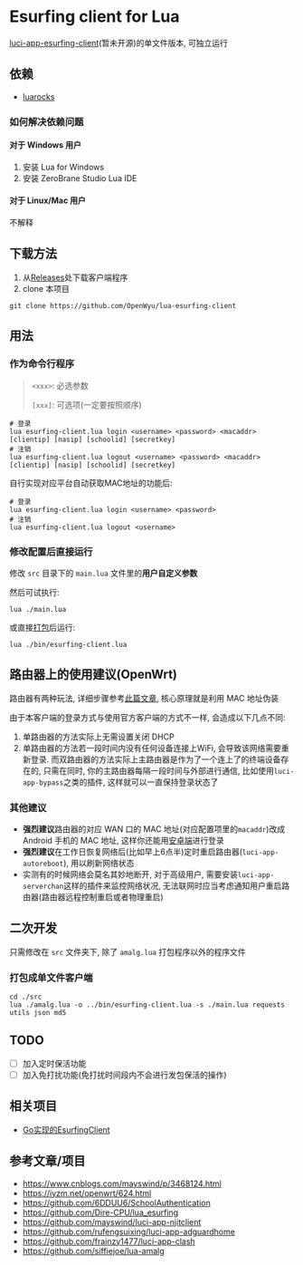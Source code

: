 # Esurfing client for Lua

[luci-app-esurfing-client](https://github.com/OpenWyu/luci-app-esurfing-client)(暂未开源)的单文件版本, 可独立运行

## 依赖

- [luarocks](https://luarocks.org/)

### 如何解决依赖问题

#### 对于 Windows 用户

1. 安装 Lua for Windows
2. 安装 ZeroBrane Studio Lua IDE

#### 对于 Linux/Mac 用户

不解释

## 下载方法

1. 从[Releases](https://github.com/OpenWyu/lua-esurfing-client/releases)处下载客户端程序
2. clone 本项目

  ```shell
  git clone https://github.com/OpenWyu/lua-esurfing-client
  ```

## 用法

### 作为命令行程序

> `<xxx>`: 必选参数
> 
> `[xxx]`: 可选项(一定要按照顺序)

```shell
# 登录
lua esurfing-client.lua login <username> <password> <macaddr> [clientip] [nasip] [schoolid] [secretkey]
# 注销
lua esurfing-client.lua logout <username> <password> <macaddr> [clientip] [nasip] [schoolid] [secretkey]
```

自行实现对应平台自动获取MAC地址的功能后:

```shell
# 登录
lua esurfing-client.lua login <username> <password>
# 注销
lua esurfing-client.lua logout <username>
```

### 修改配置后直接运行

修改 `src` 目录下的 `main.lua` 文件里的**用户自定义参数**

然后可试执行:

```shell
lua ./main.lua
```

或直接[打包](#打包成单文件客户端)后运行:

```shell
lua ./bin/esurfing-client.lua
```

## 路由器上的使用建议(OpenWrt)

路由器有两种玩法, 详细步骤参考[此篇文章](https://jiayaoo3o.github.io/2019/01/29/%E5%B9%BF%E4%B8%9C%E6%B5%B7%E6%B4%8B%E5%A4%A7%E5%AD%A6%E4%B8%89%E7%A7%8D%E8%B7%AF%E7%94%B1%E5%99%A8%E4%B8%8A%E7%BD%91%E6%96%B9%E5%BC%8F/), 核心原理就是利用 MAC 地址伪装

由于本客户端的登录方式与使用官方客户端的方式不一样, 会造成以下几点不同:

1. 单路由器的方法实际上无需设置关闭 DHCP
2. 单路由器的方法若一段时间内没有任何设备连接上WiFi, 会导致该网络需要重新登录. 而双路由器的方法实际上主路由器是作为了一个连上了的终端设备存在的, 只需在同时, 你的主路由器每隔一段时间与外部进行通信, 比如使用`luci-app-bypass`之类的插件, 这样就可以一直保持登录状态了

### 其他建议

- **强烈建议**路由器的对应 WAN 口的 MAC 地址(对应配置项里的`macaddr`)改成 Android 手机的 MAC 地址, 这样你还能用[安卓端](https://github.com/OpenWyu/SchoolAuthentication)进行登录
- **强烈建议**在工作日恢复网络后(比如早上6点半)定时重启路由器(`luci-app-autoreboot`), 用以刷新网络状态
- 实测有的时候网络会莫名其妙地断开, 对于高级用户, 需要安装`luci-app-serverchan`这样的插件来监控网络状况, 无法联网时应当考虑通知用户重启路由器(路由器远程控制重启或者物理重启)

## 二次开发

只需修改在 `src` 文件夹下, 除了 `amalg.lua` 打包程序以外的程序文件

### 打包成单文件客户端

```shell
cd ./src
lua ./amalg.lua -o ../bin/esurfing-client.lua -s ./main.lua requests utils json md5
```

## TODO

- [ ] 加入定时保活功能
- [ ] 加入免打扰功能(免打扰时间段内不会进行发包保活的操作)

## 相关项目

- [Go实现的EsurfingClient](https://github.com/P1ay2win/TPClient)

## 参考文章/项目

- https://www.cnblogs.com/mayswind/p/3468124.html
- https://iyzm.net/openwrt/624.html
- https://github.com/6DDUU6/SchoolAuthentication
- https://github.com/Dire-CPU/lua_esurfing
- https://github.com/mayswind/luci-app-njitclient
- https://github.com/rufengsuixing/luci-app-adguardhome
- https://github.com/frainzy1477/luci-app-clash
- https://github.com/siffiejoe/lua-amalg


